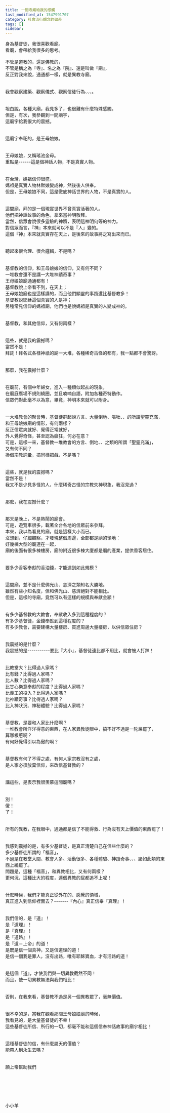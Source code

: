 ```yaml
---
title: 一間寺廟給我的感觸
last_modified_at: 1547991707
category: 社會流行觀念的偏差
tags: []
sidebar: 
---
```


<p>身為基督徒，我很喜歡看廟。<br/>看廟，會帶給我很多的思考。<br/><!--more--><br/>不管是道教的，還是佛教的，<br/>不管是稱之為『寺』、名之為『院』、還是叫做『廟』，<br/>反正對我來說，通通都一樣，就是異教寺廟。<br/><br/><br/>我會觀察建築、觀察儀式、觀察信徒行為、、、。<br/><br/><br/>坦白說，各種大廟，我見多了，也很難有什麼特殊感觸。<br/>但是，有次，我參觀到一間廟宇，<br/>這廟宇給我很大的震撼。<br/><br/><br/>這廟宇奉祀的，是王母娘娘。<br/><br/><br/>王母娘娘，又稱瑤池金母。<br/>重點是------這是個神話人物，不是真實人物。<br/><br/><br/>在台灣，媽祖信仰很盛。<br/>媽祖是真實人物林默娘變成神，然後後人供奉。<br/>但是，王母娘娘不同，這是徹底神話世界的人物，不是真實的人。<br/><br/><br/>這間廟，拜的是一個現實世界不曾真實活著的人。<br/>他們把神話故事的角色，拿來當神明敬拜。<br/>當然，信眾會說很多靈驗的神蹟，表明這神明何等的神力。<br/>對信眾而言，『神』本來就可以不是『人』變的。<br/>這個『神』本來就真實存在天上，是後來的故事將之寫出來而已。<br/><br/><br/>聽起來很合理、很合邏輯，不是嗎？<br/><br/><br/>基督教的信仰，和王母娘娘的信仰，又有何不同？<br/>一堆教會還不是講一大堆神蹟奇事？<br/>王母娘娘廟通通都有！<br/>基督教說上帝看不到，在天上；<br/>王母娘娘廟也是這樣講的，而且他們顯靈的事蹟還比基督教多！<br/>基督教說耶穌這個真實的人是神；<br/>另種常見信仰的媽祖廟，他們也是說媽祖是真實的人變成神的。<br/><br/><br/>基督教，和其他信仰，又有何兩樣？<br/><br/><br/>這些，就是我的震撼嗎？<br/>當然不是！<br/>拜託！拜各式各樣神祇的廟一大堆，各種稀奇古怪的都有，我一點都不會驚訝。<br/><br/><br/>那麼，我在震撼什麼？<br/><br/><br/>在廟前，有個中年婦女，進入一種類似起乩的現象，<br/>在廟庭廣場不規則繞圈，並且喃喃自語，附加各種奇特動作。<br/>信眾們對此毫不以為意，畢竟，神明本來就可以附身。<br/><br/><br/>一大堆教會的聚會時，基督徒群起說方言、大量倒地、嘔吐、、的所謂聖靈充滿，<br/>和王母娘娘廟的情形，有何兩樣？<br/>反正信眾爽就好、覺得正常就好，<br/>外人覺得奇怪，甚至認為癲狂，何必在意？<br/>可是，這樣一來，基督教一堆教會的方言、倒地、、之類的所謂「聖靈充滿」，<br/>又有何不同？<br/>換個宗教詞彙，搞同樣把戲，不是嗎？<br/><br/><br/>這些，就是我的震撼嗎？<br/>當然不是！<br/>我又不是少見多怪的人，什麼稀奇古怪的宗教失神現象，我沒見過？<br/><br/><br/>那麼，我在震撼什麼？<br/><br/><br/>那天是晚上，不是熱鬧的廟會。<br/>可是，遊覽車很多，載著全台各地的信眾前來參拜。<br/>本來，我以為看見的廟，就是這樣大小而已。<br/>沒想到，仔細觀察，才發現整個周邊，全部都是廟的領地：<br/>好幾棟大型的廟連在一起，<br/>廟的後面有很多棟樓房，廟的附近很多棟大廈都是廟的產業，提供香客居住。<br/><br/><br/>要多少香客奉獻的香油錢，才能達到如此規模？<br/><br/><br/>這間廟，並不是什麼佛光山、慈濟之類知名大勝地。<br/>雖然有些小知名度，但和佛光山、慈濟絕對不能相比。<br/>但是，這樣的寺廟，竟然可以有這樣的規模與奉獻金額！<br/><br/><br/>有多少基督教的大教會，奉獻收入多到這種程度的？<br/>有多少基督徒，金錢奉獻到這種程度的？<br/>有多少教會，需要建構大量樓房、買進周邊大量樓房，以供信眾住房？<br/><br/><br/>我震撼的是什麼？<br/>我震撼的是-----------要比『大小』，基督徒連比都不用比，就會被人打趴！<br/><br/><br/>比教堂大？比得過人家嗎？<br/>比有錢？比得過人家嗎？<br/>比人數？比得過人家嗎？<br/>比甘心樂意奉獻的程度？比得過人家嗎？<br/>比義工的投入？比得過人家嗎？<br/>比神蹟奇事？比得過人家嗎？<br/>比入神狀況、神秘體驗？比得過人家嗎？<br/><br/><br/>基督教，是要和人家比什麼啊？<br/>一堆教會所洋洋得意的東西，在人家異教徒眼中，搞不好不過是一陀屎罷了，<br/>算哪根蔥啊？<br/>有何好覺得引以為傲的啊？<br/><br/><br/>基督教有何了不得之處，有何人家宗教沒有之處，<br/>是人家必須放棄信仰，來改信基督教的？<br/><br/><br/>講這些，是表示我很羨慕這間廟嗎？<br/><br/><br/>別！<br/>傻！<br/>了！<br/><br/><br/>所有的異教，在我眼中，通通都是信了不能得救、行為沒有天上價值的東西罷了！<br/><br/><br/>我感到震撼的是，有多少基督徒，是真正清楚自己在信些什麼的？<br/>多少基督徒所謂的「福音」，<br/>不過是在教堂大間、教會人多、活動很多、各種體驗、神蹟奇事、、、諸如此類的東西上繞罷了。<br/>問題是，這種「福音」，和異教相比，又有何兩樣？<br/>更何況，這種比大的程度，連個異教的屁都追不上呢！<br/><br/><br/>什麼時候，我們才能真正從外在的、感覺的領域，<br/>真正進入到信仰裡面去？-------『內心』真正信奉『真理』！<br/><br/><br/>我們信的，是『道』！<br/>是『道理』！<br/>是『真理』！<br/>是『道路』！<br/>是『道＝上帝』的道！<br/>是既是信一個真神，又是信道理的道！<br/>是信一個我是罪人，沒有出路，唯有耶穌寶血，才有活路的道！<br/><br/><br/>是這個『道』，才使我們與一切異教截然不同！<br/>而且，使一切異教無法與我們相比！<br/><br/><br/>否則，在我來看，基督教不過是另一個異教罷了，毫無價值。<br/><br/><br/>很不幸的是，當我在觀看那間王母娘娘廟的時候，<br/>我看見的，是大量基督徒的不幸！<br/>這些基督徒所信、所行的一切，都毫不能和這個信奉神話故事的廟宇相比！<br/><br/><br/>這種基督徒的信，有什麼屬天的價值？<br/>能帶人到永生去嗎？<br/><br/><br/>願上帝幫助我們<br/><br/><br/><br/><br/><br/><br/>小小羊<br/><br/><br/><br/><br/><br/><br/><br/><br/></p>